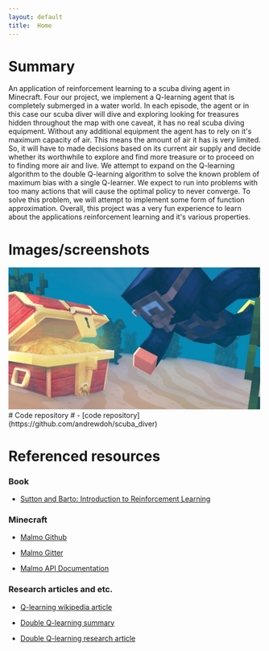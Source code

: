 ```yaml
---
layout: default
title:  Home
---
```


# Summary #
An application of reinforcement learning to a scuba diving agent in Minecraft. Four our project, we implement a Q-learning agent that is completely submerged in a water world. In each episode, the agent or in this case our scuba diver will dive and exploring looking for treasures hidden throughout the map with one caveat, it has no real scuba diving equipment. Without any additional equipment the agent has to rely on it's maximum capacity of air. This means the amount of air it has is very limited. So, it will have to made decisions based on its current air supply and decide whether its worthwhile to explore and find more treasure or to proceed on to finding more air and live. We attempt to expand on the Q-learning algorithm to the double Q-learning algorithm to solve the known problem of maximum bias with a single Q-learner. We expect to run into problems with too many actions that will cause the optimal policy to never converge. To solve this problem, we will attempt to implement some form of function approximation. Overall, this project was a very fun experience to learn about the applications reinforcement learning and it's various properties.

# Images/screenshots # 
<img src="images/scuba diver.png" width="500px">
# Code repository #
- [code repository](https://github.com/andrewdoh/scuba_diver)

# Referenced resources # 
### Book ###
- [Sutton and Barto: Introduction to Reinforcement Learning](http://incompleteideas.net/sutton/book/bookdraft2016sep.pdf)

### Minecraft ###
- [Malmo Github](https://github.com/Microsoft/malmo) 

- [Malmo Gitter](https://gitter.im/Microsoft/malmo) 

- [Malmo API Documentation](https://microsoft.github.io/malmo/0.21.0/Documentation/index.html) 

### Research articles and etc. ###
- [Q-learning wikipedia article](https://en.wikipedia.org/wiki/Q-learning) 

- [Double Q-learning summary](https://hadovanhasselt.files.wordpress.com/2015/12/doubleqposter.pdf) 

- [Double Q-learning research article](https://papers.nips.cc/paper/3964-double-q-learning.pdf) 


